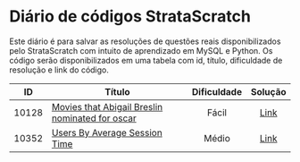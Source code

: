 # Diário de códigos StrataScratch

Este diário é para salvar as resoluções de questões reais disponibilizados pelo StrataScratch com intuito de aprendizado em MySQL e Python.
Os código serão disponibilizados em uma tabela com id, título, dificuldade de resolução e link do código.

ID          | Título  | Dificuldade    | Solução
:---------: | ------- | :------------: | :-------:
10128       | [Movies that Abigail Breslin nominated for oscar](https://platform.stratascratch.com/coding/10128-count-the-number-of-movies-that-abigail-breslin-nominated-for-oscar?code_type=3) | Fácil | [Link]()
10352       | [Users By Average Session Time](https://platform.stratascratch.com/coding/10352-users-by-avg-session-time?code_type=3) | Médio | [Link]()
